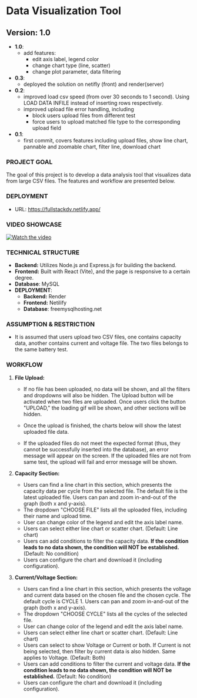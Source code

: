 # **Data Visualization Tool**

## **Version: 1.0**
- **1.0**:
   - add features: 
      - edit axis label, legend color
      - change chart type (line, scatter)
      - change plot parameter, data filtering
- **0.3**:
   -  deployed the solution on netifly (front) and render(server)
- **0.2**:
  - improved load csv speed (from over 30 seconds to 1 second). Using LOAD DATA INFILE instead of inserting rows respectively.
  - improved upload file error handling, including
    - block users upload files from different test
    - force users to upload matched file type to the corresponding upload field
- **0.1**: 
   -  first commit, covers features including upload files, show line chart, pannable and zoomable chart, filter line, download chart

### **PROJECT GOAL**

The goal of this project is to develop a data analysis tool that visualizes data from large CSV files. The features and workflow are presented below.

### **DEPLOYMENT**
- URL: https://fullstackdv.netlify.app/

### **VIDEO SHOWCASE**

[![Watch the video](https://img.youtube.com/vi/JYviuRHKjyo/maxresdefault.jpg)](http://www.youtube.com/watch?v=JYviuRHKjyo "Version 1.0")

### **TECHNICAL STRUCTURE**

- **Backend:** Utilizes Node.js and Express.js for building the backend.
- **Frontend:** Built with React (Vite), and the page is responsive to a certain degree.
- **Database**: MySQL 
- **DEPLOYMENT**: 
   - **Backend:**  Render
   - **Frontend:** Netilify
   - **Database**: freemysqlhosting.net


### **ASSUMPTION & RESTRICTION**

- It is assumed that users upload two CSV files, one contains capacity data, another contains current and voltage file. The two files belongs to the same battery test.

### **WORKFLOW**

1. **File Upload:**

   - If no file has been uploaded, no data will be shown, and all the filters and dropdowns will also be hidden. The Upload button will be activated when two files are uploaded. Once users click the button "UPLOAD," the loading gif will be shown, and other sections will be hidden.
   - Once the upload is finished, the charts below will show the latest uploaded file data.


   - If the uploaded files do not meet the expected format (thus, they cannot be successfully inserted into the database), an error message will appear on the screen. If the uploaded files are not from same test, the upload will fail and error message will be shown.


2. **Capacity Section:**

   - Users can find a line chart in this section, which presents the capacity data per cycle from the selected file. The default file is the latest uploaded file. Users can pan and zoom in-and-out of the graph (both x and y-axis).
   - The dropdown "CHOOSE FILE" lists all the uploaded files, including their name and upload time.
   - User can change color of the legend and edit the axis label name.
   - Users can select either line chart or scatter chart. (Default: Line chart)
   - Users can add conditions to filter the capacity data. **If the condition leads to no data shown, the condition will NOT be established.** (Default: No condition)
   - Users can configure the chart and download it (including configuration).


3. **Current/Voltage Section:**

   - Users can find a line chart in this section, which presents the voltage and current data based on the chosen file and the chosen cycle. The default cycle is CYCLE 1. Users can pan and zoom in-and-out of the graph (both x and y-axis).
   - The dropdown "CHOOSE CYCLE" lists all the cycles of the selected file.
   - User can change color of the legend and edit the axis label name.
   - Users can select either line chart or scatter chart. (Default: Line chart)
   - Users can select to show Voltage or Current or both. If Current is not being selected, then filter by current data is also hidden. Same applies to Voltage. (Default: Both)
   - Users can add conditions to filter the current and voltage data. **If the condition leads to no data shown, the condition will NOT be established.** (Default: No condition)
   - Users can configure the chart and download it (including configuration).

